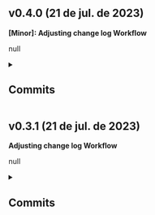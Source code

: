 ## v0.4.0 (21 de jul. de 2023) 
<p> <b> [Minor]: Adjusting change log Workflow </b> </p> 
<p> null </p> 
<details> <summary><h2>Commits</h2></summary> 

| Commit | Messsage | Author |
| -- | -- | -- |
| <a href="https://github.com/AntonioGally/github-actions-learning/commit/043884484698f6a4c5851f7df9711b99b8264100">0438844</a> | Adjusting change log workflow | <img width="30px" src="https://avatars.githubusercontent.com/u/68209906?v=4"/> 
| <a href="https://github.com/AntonioGally/github-actions-learning/commit/8cb6e86b80c5b51968a4bd3a411df1e380c0cea6">8cb6e86</a> | Adjusting workflow | <img width="30px" src="https://avatars.githubusercontent.com/u/68209906?v=4"/> 
| <a href="https://github.com/AntonioGally/github-actions-learning/commit/de37eb7666038dccf477a54d12ce0537f74e5371">de37eb7</a> | Adding new vars to custom action | <img width="30px" src="https://avatars.githubusercontent.com/u/68209906?v=4"/> 
| <a href="https://github.com/AntonioGally/github-actions-learning/commit/3c5c0950c10ba738043add28edb122a7e07a4ae8">3c5c095</a> | Merge branch 'main' into develop | <img width="30px" src="https://avatars.githubusercontent.com/u/68209906?v=4"/> 
| <a href="https://github.com/AntonioGally/github-actions-learning/commit/bbbc5478f10bbdee2f492c47165b2e6f8a0d9af6">bbbc547</a> | Adjusting workflow | <img width="30px" src="https://avatars.githubusercontent.com/u/68209906?v=4"/> 
| <a href="https://github.com/AntonioGally/github-actions-learning/commit/8c8eff159188909661f038c2e74b340e9007e016">8c8eff1</a> | Adjusting workflow | <img width="30px" src="https://avatars.githubusercontent.com/u/68209906?v=4"/> 

</details>

## v0.3.1 (21 de jul. de 2023) 
<p> <b> Adjusting change log Workflow </b> </p> 
<p> null </p> 
<details> <summary><h2>Commits</h2></summary> 

| Commit | Messsage | Author |
| -- | -- | -- |
| <a href="https://github.com/AntonioGally/github-actions-learning/commit/043884484698f6a4c5851f7df9711b99b8264100">0438844</a> | Adjusting change log workflow | <img width="30px" src="https://avatars.githubusercontent.com/u/68209906?v=4"/> 
| <a href="https://github.com/AntonioGally/github-actions-learning/commit/8cb6e86b80c5b51968a4bd3a411df1e380c0cea6">8cb6e86</a> | Adjusting workflow | <img width="30px" src="https://avatars.githubusercontent.com/u/68209906?v=4"/> 
| <a href="https://github.com/AntonioGally/github-actions-learning/commit/de37eb7666038dccf477a54d12ce0537f74e5371">de37eb7</a> | Adding new vars to custom action | <img width="30px" src="https://avatars.githubusercontent.com/u/68209906?v=4"/> 
| <a href="https://github.com/AntonioGally/github-actions-learning/commit/3c5c0950c10ba738043add28edb122a7e07a4ae8">3c5c095</a> | Merge branch 'main' into develop | <img width="30px" src="https://avatars.githubusercontent.com/u/68209906?v=4"/> 
| <a href="https://github.com/AntonioGally/github-actions-learning/commit/bbbc5478f10bbdee2f492c47165b2e6f8a0d9af6">bbbc547</a> | Adjusting workflow | <img width="30px" src="https://avatars.githubusercontent.com/u/68209906?v=4"/> 

</details>

